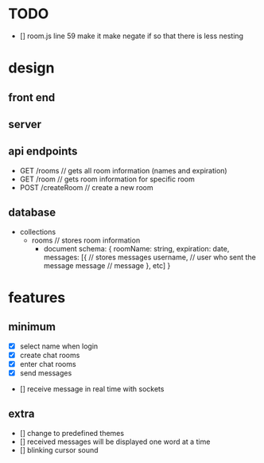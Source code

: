 # TODO
- [] room.js line 59 make it make negate if so that there is less nesting

# design
## front end
## server

## api endpoints
- GET /rooms            // gets all room information (names and expiration)
- GET /room             // gets room information for specific room
- POST /createRoom      // create a new room

## database
- collections
    - rooms // stores room information
        - document schema:
        {
            roomName: string,
            expiration: date,
            messages: [{    // stores messages
                username,   // user who sent the message
                message     // message
            }, etc]
        }

# features
## minimum
- [x] select name when login
- [x] create chat rooms
- [x] enter chat rooms
- [x] send messages
- [] receive message in real time with sockets

## extra
- [] change to predefined themes
- [] received messages will be displayed one word at a time
- [] blinking cursor sound